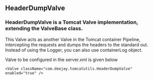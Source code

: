 ## HeaderDumpValve
###  HeaderDumpValve is a Tomcat Valve implementation, extending the ValveBase class.

This Valve acts as another Valve in the Tomcat container Pipeline, intercepting the requests and dumps the headers to the standard out.
Instead of using the Logger, you can also use containerLog object.

Valve to be configured in the server.xml is given below

```
<Valve className="com.deejay.tomcatutils.HeaderDumpValve" enabled="true" />

```
